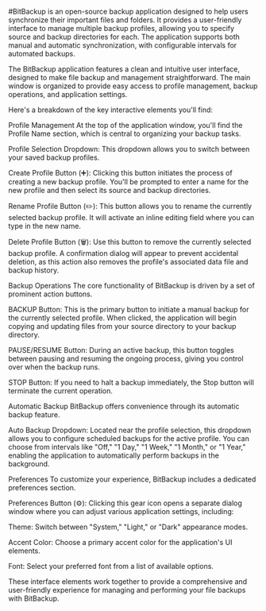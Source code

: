 #BitBackup 
is an open-source backup application designed to help users synchronize their important files and folders. It provides a user-friendly interface to manage multiple backup profiles, allowing you to specify source and backup directories for each. The application supports both manual and automatic synchronization, with configurable intervals for automated backups.


The BitBackup application features a clean and intuitive user interface, designed to make file backup and management straightforward. The main window is organized to provide easy access to profile management, backup operations, and application settings.

Here's a breakdown of the key interactive elements you'll find:

Profile Management
At the top of the application window, you'll find the Profile Name section, which is central to organizing your backup tasks.

Profile Selection Dropdown: This dropdown allows you to switch between your saved backup profiles.

Create Profile Button (➕): Clicking this button initiates the process of creating a new backup profile. You'll be prompted to enter a name for the new profile and then select its source and backup directories.

Rename Profile Button (✏️): This button allows you to rename the currently selected backup profile. It will activate an inline editing field where you can type in the new name.

Delete Profile Button (🗑️): Use this button to remove the currently selected backup profile. A confirmation dialog will appear to prevent accidental deletion, as this action also removes the profile's associated data file and backup history.

Backup Operations
The core functionality of BitBackup is driven by a set of prominent action buttons.

BACKUP Button: This is the primary button to initiate a manual backup for the currently selected profile. When clicked, the application will begin copying and updating files from your source directory to your backup directory.

PAUSE/RESUME Button: During an active backup, this button toggles between pausing and resuming the ongoing process, giving you control over when the backup runs.

STOP Button: If you need to halt a backup immediately, the Stop button will terminate the current operation.

Automatic Backup
BitBackup offers convenience through its automatic backup feature.

Auto Backup Dropdown: Located near the profile selection, this dropdown allows you to configure scheduled backups for the active profile. You can choose from intervals like "Off," "1 Day," "1 Week," "1 Month," or "1 Year," enabling the application to automatically perform backups in the background.

Preferences
To customize your experience, BitBackup includes a dedicated preferences section.

Preferences Button (⚙️): Clicking this gear icon opens a separate dialog window where you can adjust various application settings, including:

Theme: Switch between "System," "Light," or "Dark" appearance modes.

Accent Color: Choose a primary accent color for the application's UI elements.

Font: Select your preferred font from a list of available options.

These interface elements work together to provide a comprehensive and user-friendly experience for managing and performing your file backups with BitBackup.
